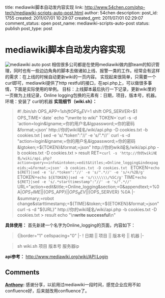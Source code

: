 title: mediawiki脚本自动发内容实现
link: http://www.54chen.com/php-tech/mediawiki-scripts-auto-post.html
author: 54chen
description: 
post_id: 1755
created: 2011/07/01 10:29:07
created_gmt: 2011/07/01 02:29:07
comment_status: open
post_name: mediawiki-scripts-auto-post
status: publish
post_type: post

# mediawiki脚本自动发内容实现

![mediawiki auto post](http://img04.taobaocdn.com/imgextra/i4/T1r11iXhVkXXX_.NQ8_100702.jpg) 相信很多公司都是在使用mediawiki做内部team的知识管理，同时也有一些边边角角的脚本去做诸如上线、报警一类的工作。经常会有这样的需求：在上线的时候自动更新wiki的一页内容。 实现起来很简单，只需要一个curl即可，mediawiki提供了http restful的接口，在api.php上，可以做很多事情，下面是实际使用的举例。 目标：上线脚本最后执行一下记录，更新wiki里的一页做为上线记录，Online logging包换的元素有：日期，项目，版本号，机器。 环境：安装了 curl的机器 **实现细节（wiki.sh）：**

> #! /bin/sh OPS_APP=$1 shift OPS_REV=$1 shift OPS_SERVER=$1 OPS_TIME=`date` echo "\nwrite to wiki" TOKEN=`curl -s -d 'action=login&lgname;=你的用户名&lgpassword;=你的密码&format;=json' http://你的wiki域名/wiki/api.php -D cookies.txt -b cookies.txt | sed -e 's/.*token":"//' -e 's/".*//'` curl -s -d "action=login&lgname;=你的用户名&lgpassword;=你的密码&lgtoken;=${TOKEN}&format;=json" http://你的wiki域名/wiki/api.php -b cookies.txt -D cookies.txt > result RET=`curl -s 'http://你的wiki域名/wiki/api.php?action=query∝=info&intoken;=edit&titles;=Online_logging&indexpageids;=&format;=json' -b cookies.txt -D cookies.txt ` ETOKEN=`echo ${RET}|sed -e 's/.*token":"//' -e 's/".*//' -e 's/+/%2B/g'` ETOKEN=`echo ${ETOKEN}|sed -e 's/\\\\\\\/%5C/g'` TIME=`echo ${RET}|sed -e 's/.*starttimestamp":"//' -e 's/".*//'` URL="action=edit&title;=Online_logging&section;=0&appendtext;=%0A|${OPS_TIME}||${OPS_APP}||${OPS_REV}||${OPS_SERVER} %0A |-&summary;=robot change&starttimestamp;=${TIME}&token;=${ETOKEN}&format;=json" curl -s -d "${URL}" http://你的wiki域名/wiki/api.php -b cookies.txt -D cookies.txt > result echo "\n**write successful**\n" 

**具体使用：** 首先新建一个名字为Online_logging的页面，内容如下： 

> {|border="1" cellspacing="0" |- ! 日期 || 项目 || 版本号 || 机器 |-

> sh wiki.sh 项目 版本号 服务器ip

**api参考：** http://www.mediawiki.org/wiki/API:Login

## Comments

**[Anthony](#13643 "2011-07-05 12:50:40"):** 感谢分享，以前用过mediawiki一段时间，感觉企业应用不如confluence好，后来就改用confluence了。

